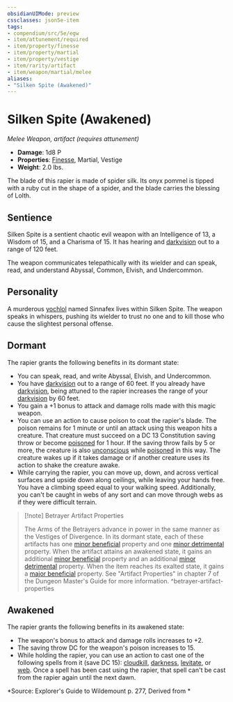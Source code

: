 ```yaml
---
obsidianUIMode: preview
cssclasses: json5e-item
tags:
- compendium/src/5e/egw
- item/attunement/required
- item/property/finesse
- item/property/martial
- item/property/vestige
- item/rarity/artifact
- item/weapon/martial/melee
aliases: 
- "Silken Spite (Awakened)"
---
```

# Silken Spite (Awakened)
*Melee Weapon, artifact (requires attunement)*  

- **Damage**: 1d8 P
- **Properties**: [Finesse](/compendium/rules/item-properties.md#Finesse), Martial, Vestige
- **Weight**: 2.0 lbs.

The blade of this rapier is made of spider silk. Its onyx pommel is tipped with a ruby cut in the shape of a spider, and the blade carries the blessing of Lolth.

## Sentience

Silken Spite is a sentient chaotic evil weapon with an Intelligence of 13, a Wisdom of 15, and a Charisma of 15. It has hearing and [darkvision](/compendium/rules/senses.md#darkvision) out to a range of 120 feet.

The weapon communicates telepathically with its wielder and can speak, read, and understand Abyssal, Common, Elvish, and Undercommon.

## Personality

A murderous [yochlol](/compendium/bestiary/fiend/yochlol.md) named Sinnafex lives within Silken Spite. The weapon speaks in whispers, pushing its wielder to trust no one and to kill those who cause the slightest personal offense.

## Dormant

The rapier grants the following benefits in its dormant state:

- You can speak, read, and write Abyssal, Elvish, and Undercommon.  
- You have [darkvision](/compendium/rules/senses.md#darkvision) out to a range of 60 feet. If you already have [darkvision](/compendium/rules/senses.md#darkvision), being attuned to the rapier increases the range of your [darkvision](/compendium/rules/senses.md#darkvision) by 60 feet.  
- You gain a +1 bonus to attack and damage rolls made with this magic weapon.  
- You can use an action to cause poison to coat the rapier's blade. The poison remains for 1 minute or until an attack using this weapon hits a creature. That creature must succeed on a DC 13 Constitution saving throw or become [poisoned](/compendium/rules/conditions.md#poisoned) for 1 hour. If the saving throw fails by 5 or more, the creature is also [unconscious](/compendium/rules/conditions.md#unconscious) while [poisoned](/compendium/rules/conditions.md#poisoned) in this way. The creature wakes up if it takes damage or if another creature uses its action to shake the creature awake.  
- While carrying the rapier, you can move up, down, and across vertical surfaces and upside down along ceilings, while leaving your hands free. You have a climbing speed equal to your walking speed. Additionally, you can't be caught in webs of any sort and can move through webs as if they were difficult terrain.  

> [!note] Betrayer Artifact Properties
> 
> The Arms of the Betrayers advance in power in the same manner as the Vestiges of Divergence. In its dormant state, each of these artifacts has one [minor beneficial](/compendium/tables/artifact-properties-minor-beneficial-properties.md) property and one [minor detrimental](/compendium/tables/artifact-properties-minor-detrimental-properties.md) property. When the artifact attains an awakened state, it gains an additional [minor beneficial](/compendium/tables/artifact-properties-minor-beneficial-properties.md) property and an additional [minor detrimental](/compendium/tables/artifact-properties-minor-detrimental-properties.md) property. When the item reaches its exalted state, it gains a [major beneficial](/compendium/tables/artifact-properties-major-beneficial-properties.md) property. See "Artifact Properties" in chapter 7 of the Dungeon Master's Guide for more information.
^betrayer-artifact-properties

## Awakened

The rapier grants the following benefits in its awakened state:

- The weapon's bonus to attack and damage rolls increases to +2.  
- The saving throw DC for the weapon's poison increases to 15.  
- While holding the rapier, you can use an action to cast one of the following spells from it (save DC 15): [cloudkill](/compendium/spells/cloudkill.md), [darkness](/compendium/spells/darkness.md), [levitate](/compendium/spells/levitate.md), or [web](/compendium/spells/web.md). Once a spell has been cast using the rapier, that spell can't be cast from the rapier again until the next dawn.  

*Source: Explorer's Guide to Wildemount p. 277, Derived from *